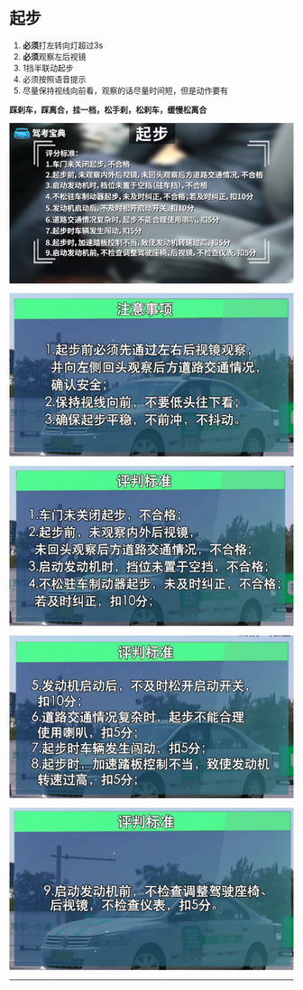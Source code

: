 # 起步

1. **必须**打左转向灯超过3s
2. **必须**观察左后视镜
2. 1挡半联动起步
3. 必须按照语音提示
4. 尽量保持视线向前看，观察的话尽量时间短，但是动作要有

**踩刹车，踩离合，挂一档，松手刹，松刹车，缓慢松离合**

![1545186012140.png](image/1545186012140.png)

![1545186214490.png](image/1545186214490.png)

![1545186248307.png](image/1545186248307.png)

![1545186257352.png](image/1545186257352.png)

![1545186290225.png](image/1545186290225.png)


---
